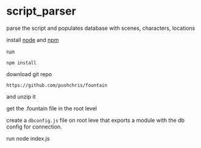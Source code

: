 # script_parser
parse the script and populates database with scenes, characters, locations

install [node](https://nodejs.org/en/) and [npm]( https://www.npmjs.com/get-npm)


run
```
npm install
```

download git repo 
```
https://github.com/pushchris/fountain
```
and unzip it

get the .fountain file in the root level

create a ```dbconfig.js``` file on root leve  that exports a module with the db config for connection.

run node index.js
